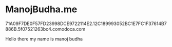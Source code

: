 # ManojBudha.me
71A09F7DE0F57FD23998DCE9722114E2.12C189993052BC1E7FC1F37614B7886B.5f07521263bc4.comodoca.com
<html>
  <head>
    <title>Manoj Budha</title>
  </head>
  <body>
    Hello there my name is manoj budha
  </body>
  </html>
